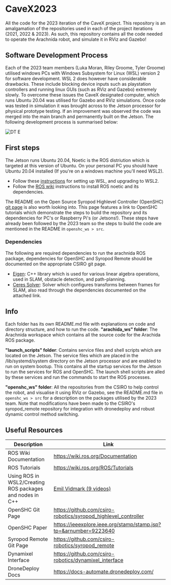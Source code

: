 # CaveX2023
All the code for the 2023 iteration of the CaveX project. This repository is an amalgamation of the repositories used in each of the project iterations (2021, 2022 & 2023). As such, this repository contains all the code needed to operate the Arachnida robot, and simulate it in RViz and Gazebo!

## Software Development Process
Each of the 2023 team members (Luka Moran, Riley Groome, Tyler Groome) utilised windows PCs with Windows Subsystem for Linux (WSL) version 2 for software development. WSL 2 does however have considerable drawbacks. These include blocking device inputs such as playstation controllers and running linux GUIs (such as RViz and Gazebo) extremely slowly. To overcome these issues the CaveX designated computer, which runs Ubuntu 20.04 was utilised for Gazebo and RViz simulations. Once code was tested in simulation it was brought across to the Jetson processor for physical prototype testing. If an improvement was observed the code was merged into the main branch and permanently built on the Jetson. The following development process is summarised below:

![DT E](https://github.com/CaveX/CaveX2023/assets/110513531/8a3289da-5f09-4349-ab33-c5103d64f9eb)

## First steps
The Jetson runs Ubuntu 20.04, Noetic is the ROS distriution which is targeted at this version of Ubuntu. On your personal PC you should have Ubuntu 20.04 installed (If you're on a windows machine you'll need WSL2).
- Follow these [instructions](https://learn.microsoft.com/en-us/windows/wsl/install) for setting up WSL, and upgrading to WSL2.
- Follow the [ROS wiki](http://wiki.ros.org/noetic/Installation/Ubuntu) instructions to install ROS noetic and its dependencies.

The README on the Open Source Syropod Highlevel Controller (OpenSHC) [git page](https://github.com/csiro-robotics/syropod_highlevel_controller) is also worth looking into. This page features a link to OpenSHC tutorials which demonstrate the steps to build the repository and its dependencies for PC's or Raspberry Pi's (or Jetsons!). These steps have already been followed by the 2023 team so the steps to build the code are mentioned in the README in `openshc_ws > src`.

### Dependencies
The following are required dependencies to run the arachnida ROS package, dependencies for OpenSHC and Syropod Remote should be documented on the appropriate CSIRO git page.
- [Eigen](https://eigen.tuxfamily.org/index.php?title=Main_Page#Download): C++ library which is used for various linear algebra operations, used in SLAM, obstacle detection, and path-planning.
- [Ceres Solver](http://ceres-solver.org/installation.html): Solver which configures transforms between frames for SLAM, also read through the dependencies documented on the attached link.

## Info
Each folder has its own README.md file with explanations on code and directory structure, and how to run the code.
**"arachida_ws" folder**: The Arachnida workspace which contains all the source code for the Arachida ROS package.

**"launch_scripts" folder**: Contains service files and shell scripts which are located on the Jetson. The service files which are placed in the /lib/systemd/system directory on the Jetson processor and are enabled to run on system bootup. This contains all the startup services for the Jetson to run the services for ROS and OpenSHC. The launch shell scripts are alled by these services and run the commands to start the ROS processes.

**"openshc_ws" folder**: All the repositories from the CSIRO to help control the robot, and visualise it using RViz or Gazebo, see the README.md file in `openshc_ws > src` for a description on the packages utilised by the 2023 team. Note that modifications have been made to the CSIRO's syropod_remote repository for integration with dronedeploy and robust dynamic control method switching.

## Useful Resources
|Description        |Link                          |
|----------------|-------------------------------|
|ROS Wiki Documentation|https://wiki.ros.org/Documentation|
|ROS Tutorials|https://wiki.ros.org/ROS/Tutorials|
|Using ROS in WSL2/Creating ROS packages and nodes in C++|[Emil Vidmark (9 videos)](https://www.youtube.com/watch?v=C6BlNbeU3fQ)|
|OpenSHC Git Page|https://github.com/csiro-robotics/syropod_highlevel_controller|
|OpenSHC Paper|https://ieeexplore.ieee.org/stamp/stamp.jsp?tp=&arnumber=9223640|
|Syropod Remote Git Page|https://github.com/csiro-robotics/syropod_remote|
|Dynamixel Interface|https://github.com/csiro-robotics/dynamixel_interface|
|DroneDeploy Docs|https://docs-automate.dronedeploy.com/|
